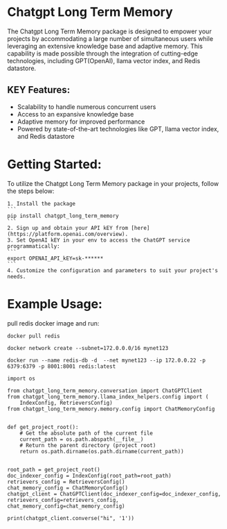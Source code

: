 # Chatgpt Long Term Memory

The Chatgpt Long Term Memory package is designed to empower your projects by accommodating a large number of simultaneous users while leveraging an extensive knowledge base and adaptive memory. This capability is made possible through the integration of cutting-edge technologies, including GPT(OpenAI), llama vector index, and Redis datastore.

## KEY Features:

- Scalability to handle numerous concurrent users
- Access to an expansive knowledge base
- Adaptive memory for improved performance
- Powered by state-of-the-art technologies like GPT, llama vector index, and Redis datastore

# Getting Started:

To utilize the Chatgpt Long Term Memory package in your projects, follow the steps below:

    1. Install the package
    ```
    pip install chatgpt_long_term_memory
    ```
    2. Sign up and obtain your API kEY from [here](https://platform.openai.com/overview).
    3. Set OpenAI kEY in your env to access the ChatGPT service programmatically:
    ```
    export OPENAI_API_kEY=sk-******
    ```
    4. Customize the configuration and parameters to suit your project's needs.

# Example Usage:

pull redis docker image and run:
```
docker pull redis

docker network create --subnet=172.0.0.0/16 mynet123

docker run --name redis-db -d  --net mynet123 --ip 172.0.0.22 -p 6379:6379 -p 8001:8001 redis:latest

```

```
import os

from chatgpt_long_term_memory.conversation import ChatGPTClient
from chatgpt_long_term_memory.llama_index_helpers.config import (
    IndexConfig, RetrieversConfig)
from chatgpt_long_term_memory.memory.config import ChatMemoryConfig


def get_project_root():
    # Get the absolute path of the current file
    current_path = os.path.abspath(__file__)
    # Return the parent directory (project root)
    return os.path.dirname(os.path.dirname(current_path))


root_path = get_project_root()
doc_indexer_config = IndexConfig(root_path=root_path)
retrievers_config = RetrieversConfig()
chat_memory_config = ChatMemoryConfig()
chatgpt_client = ChatGPTClient(doc_indexer_config=doc_indexer_config, retrievers_config=retrievers_config, chat_memory_config=chat_memory_config)

print(chatgpt_client.converse("hi", '1'))
```
